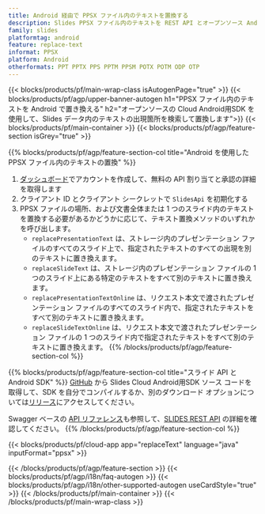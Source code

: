 ```yaml
---
title: Android 経由で PPSX ファイル内のテキストを置換する
description: Slides PPSX ファイル内のテキストを REST API とオープンソース Android SDK で置き換えます
family: slides
platformtag: android
feature: replace-text
informat: PPSX
platform: Android
otherformats: PPT PPTX PPS PPTM PPSM POTX POTM ODP OTP
---
```


{{< blocks/products/pf/main-wrap-class isAutogenPage="true" >}}
{{< blocks/products/pf/agp/upper-banner-autogen h1="PPSX ファイル内のテキストを Android で置き換える" h2="オープンソースの Cloud Android用SDK を使用して、Slides データ内のテキストの出現箇所を検索して置換します">}}
{{< blocks/products/pf/main-container >}}
{{< blocks/products/pf/agp/feature-section isGrey="true" >}}

{{% blocks/products/pf/agp/feature-section-col title="Android を使用した PPSX ファイル内のテキストの置換" %}}
1. <a href="https://dashboard.aspose.cloud/">ダッシュボード</a>でアカウントを作成して、無料の API 割り当てと承認の詳細を取得します
1. クライアント ID とクライアント シークレットで ```SlidesApi``` を初期化する
1. PPSX ファイルの場所、および文書全体または 1 つのスライド内のテキストを置換する必要があるかどうかに応じて、テキスト置換メソッドのいずれかを呼び出します。
    - ```replacePresentationText``` は、ストレージ内のプレゼンテーション ファイルのすべてのスライド上で、指定されたテキストのすべての出現を別のテキストに置き換えます。
    - ```replaceSlideText``` は、ストレージ内のプレゼンテーション ファイルの 1 つのスライド上にある特定のテキストをすべて別のテキストに置き換えます。
    - ```replacePresentationTextOnline``` は、リクエスト本文で渡されたプレゼンテーション ファイルのすべてのスライド内で、指定されたテキストをすべて別のテキストに置き換えます。
    - ```replaceSlideTextOnline``` は、リクエスト本文で渡されたプレゼンテーション ファイルの 1 つのスライド内で指定されたテキストをすべて別のテキストに置き換えます。
{{% /blocks/products/pf/agp/feature-section-col %}}

{{% blocks/products/pf/agp/feature-section-col title="スライド API と Android SDK" %}}
[GitHub](https://github.com/aspose-slides-cloud/aspose-slides-cloud-android) から Slides Cloud Android用SDK ソース コードを取得して、SDK を自分でコンパイルするか、別のダウンロード オプションについては[リリース](https://releases.aspose.cloud/)にアクセスしてください。

Swagger ベースの [API リファレンス](https://apireference.aspose.cloud/slides/)も参照して、[SLIDES REST API](https://products.aspose.cloud/slides/curl/) の詳細を確認してください。
{{% /blocks/products/pf/agp/feature-section-col %}}

{{< blocks/products/pf/cloud-app app="replaceText" language="java" inputFormat="ppsx" >}}

{{< /blocks/products/pf/agp/feature-section >}}
{{< blocks/products/pf/agp/i18n/faq-autogen >}}
{{< blocks/products/pf/agp/i18n/other-supported-autogen useCardStyle="true" >}}
{{< /blocks/products/pf/main-container >}}
{{< /blocks/products/pf/main-wrap-class >}}